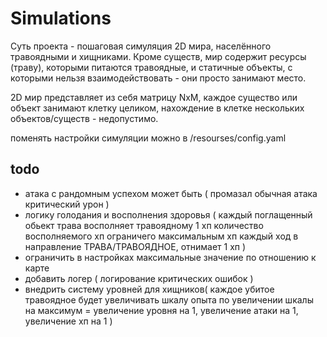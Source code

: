 # Simulations

Суть проекта - пошаговая симуляция 2D мира, населённого травоядными и хищниками.
Кроме существ, мир содержит ресурсы (траву), которыми питаются травоядные, и статичные
объекты, с которыми нельзя взаимодействовать - они просто занимают место.

2D мир представляет из себя матрицу NxM, каждое существо или объект занимают клетку целиком,
нахождение в клетке нескольких объектов/существ - недопустимо.

поменять настройки симуляции можно в /resourses/config.yaml


## todo
 - атака с рандомным успехом может быть 
    ( промазал
      обычная атака
      критический урон
      )
 - логику голодания и восполнения здоровья (
    каждый поглащенный обьект трава восполняет травоядному 1 хп
    количество восполняемого хп ограничего максимальным хп
    каждый ход в направление ТРАВА/ТРАВОЯДНОЕ, отнимает 1 хп
 )
 - ограничить в настройках максимальные значение по отношению к карте
 - добавить логер (
    логирование критических ошибок
 )
 - внедрить систему уровней для хищников(
    каждое убитое травоядное будет увеличивать шкалу опыта
    по увеличении шкалы на максимум = увеличение уровня на 1, увеличение атаки на 1, увеличение хп на 1 
  )
 
